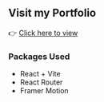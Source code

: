 ## Visit my Portfolio  
👉 [Click here to view](https://portfolio-k3nuigzhw-irenes-projects-cb825986.vercel.app/)  

### Packages Used  
- React + Vite 
- React Router
- Framer Motion
